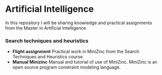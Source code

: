# Artificial Intelligence
In this repository I will be sharing knowledge and practical assignments from the Master in Artificial Intelligence
### Search techniques and heuristics 
* **Flight assignment** Practical work in MiniZinc from the Search Techniques and Heuristics course
* **Manual Minizinc** Manual and tutorial of use of MiniZinc. MiniZinc is an open source program constraint modeling language.
